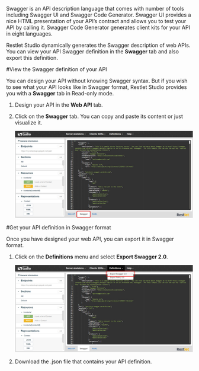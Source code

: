 Swagger is an API description language that comes with number of tools including Swagger UI and Swagger Code Generator. Swagger UI provides a nice HTML presentation of your API’s contract and allows you to test your API by calling it. Swagger Code Generator generates client kits for your API in eight languages.

Restlet Studio dynamically generates the Swagger description of web APIs. You can  view your API Swagger definition in the **Swagger** tab and also export this definition.

#View the Swagger definition of your API

You can design your API without knowing Swagger syntax. But if you wish to see what your API looks like in Swagger format, Restlet Studio provides you with a **Swagger** tab in Read-only mode. 

1. Design your API in the **Web API** tab.
2. Click on the **Swagger** tab. You can copy and paste its content or just visualize it.

	![Swagger tab](images/02.jpg "Swagger tab")

#Get your API definition in Swagger format

Once you have designed your web API, you can export it in Swagger format.

1. Click on the **Definitions** menu and select **Export Swagger 2.0**.

	![Export Swagger 2.0](images/03.jpg "Export Swagger 2.0")

2. Download the .json file that contains your API definition.